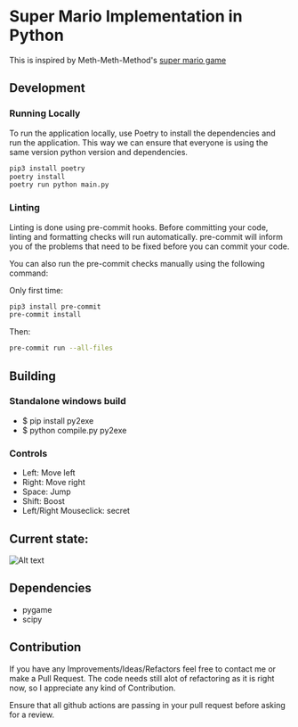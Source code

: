 # Super Mario Implementation in Python

This is inspired by Meth-Meth-Method's [super mario game](https://github.com/meth-meth-method/super-mario/)

## Development

### Running Locally

To run the application locally, use Poetry to install the dependencies and run the application.
This way we can ensure that everyone is using the same version python version and dependencies.

```bash
pip3 install poetry
poetry install
poetry run python main.py
```

### Linting

Linting is done using pre-commit hooks. Before committing your code, linting and formatting checks will run automatically. pre-commit will inform you of the problems that need to be fixed before you can commit your code.

You can also run the pre-commit checks manually using the following command:

Only first time:
```bash
pip3 install pre-commit
pre-commit install
```

Then:
```bash
pre-commit run --all-files
```

## Building

### Standalone windows build

* $ pip install py2exe
* $ python compile.py py2exe

### Controls

* Left: Move left
* Right: Move right
* Space: Jump
* Shift: Boost
* Left/Right Mouseclick: secret

## Current state:
![Alt text](img/pics.png "current state")

## Dependencies
* pygame
* scipy

## Contribution

If you have any Improvements/Ideas/Refactors feel free to contact me or make a Pull Request.
The code needs still alot of refactoring as it is right now, so I appreciate any kind of Contribution.

Ensure that all github actions are passing in your pull request before asking for a review.
